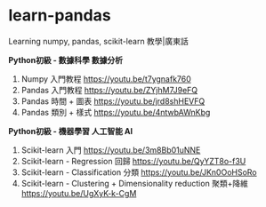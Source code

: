 # learn-pandas
Learning numpy, pandas, scikit-learn 教學|廣東話

**Python初級 - 數據科學 數據分析**
1) Numpy 入門教程
https://youtu.be/t7ygnafk760
2) Pandas 入門教程
https://youtu.be/ZYjhM7J9eFQ
3) Pandas 時間 + 圖表
https://youtu.be/jrd8shHEVFQ
4) Pandas 類別 + 樣式
https://youtu.be/4ntwbAWnKbg

**Python初級 - 機器學習 人工智能 AI**
1) Scikit-learn 入門 
https://youtu.be/3m8Bb01uNNE
2) Scikit-learn - Regression 回歸
https://youtu.be/QyYZT8o-f3U
3) Scikit-learn - Classification 分類
https://youtu.be/JKn0OoHSoRo
4) Scikit-learn - Clustering + Dimensionality reduction 聚類+降維
https://youtu.be/UgXyK-k-CgM
